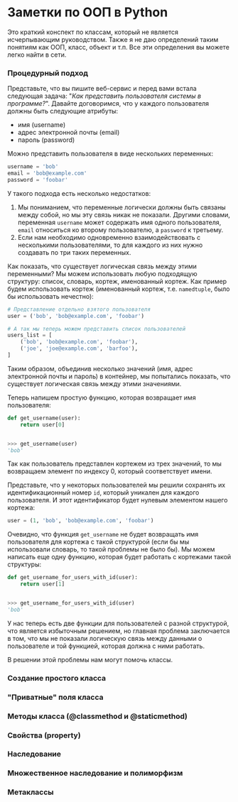 # Заметки по ООП в Python

Это краткий конспект по классам, который не является исчерпывающим руководством. Также я не даю определений таким понятиям как ООП, класс, объект и т.п. Все эти определения вы можете легко найти в сети.

### Процедурный подход

Представьте, что вы пишите веб-сервис и перед вами встала следующая задача: "_Как представить пользователя системы в программе?_". Давайте договоримся, что у каждого пользователя должны быть следующие атрибуты:

* имя \(username\)
* адрес электронной почты \(email\)
* пароль \(password\)

Можно представить пользователя в виде нескольких переменных:

```py
username = 'bob'
email = 'bob@example.com'
password = 'foobar'
```

У такого подхода есть несколько недостатков:

1. Мы пониманием, что переменные логически должны быть связаны между собой, но мы эту связь никак не показали. Другими словами, переменная `username`  может содержать имя одного пользователя, `email` относиться ко второму пользователю, а `password` к третьему.
2. Если нам необходимо одновременно взаимодействовать с несколькими пользователями, то для каждого из них нужно создавать по три таких переменных.

Как показать, что существует логическая связь между этими переменными? Мы можем использовать любую подходящую структуру: список, словарь, кортеж, именованный кортеж. Как пример будем использовать кортеж \(именованный кортеж, т.е. `namedtuple`, было бы использовать нечестно\):

```py
# Представление отдельно взятого пользователя
user = ('bob', 'bob@example.com', 'foobar') 

# А так мы теперь можем представить список пользователей
users_list = [
    ('bob', 'bob@example.com', 'foobar'),
    ('joe', 'joe@example.com', 'barfoo'),
]
```

Таким образом, объединив несколько значений \(имя, адрес электронной почты и пароль\) в контейнер, мы попытались показать, что существует логическая связь между этими значениями.

Теперь напишем простую функцию, которая возвращает имя пользователя:

```py
def get_username(user):
    return user[0]


>>> get_username(user)
'bob'
```

Так как пользователь представлен кортежем из трех значений, то мы возвращаем элемент по индексу 0, который соответствует имени.

Представьте, что у некоторых пользователей мы решили сохранять их идентификационный номер `id`, который уникален для каждого пользователя. И этот идентификатор будет нулевым элементом нашего кортежа:

```py
user = (1, 'bob', 'bob@example.com', 'foobar')
```

Очевидно, что функция `get_username` не будет возвращать имя пользователя для кортежа с такой структурой \(если бы мы использовали словарь, то такой проблемы не было бы\). Мы можем написать еще одну функцию, которая будет работать с кортежами такой структуры:

```py
def get_username_for_users_with_id(user):
    return user[1]


>>> get_username_for_users_with_id(user)
'bob'
```

У нас теперь есть две функции для пользователей с разной структурой, что является избыточным решением, но главная проблема заключается в том, что мы не показали логическую связь между данными о пользователе и той функцией, которая должна с ними работать.

В решении этой проблемы нам могут помочь классы.

### Создание простого класса

### "Приватные" поля класса

### Методы класса \(@classmethod и @staticmethod\)

### Свойства \(property\)

### Наследование

### Множественное наследование и полиморфизм

### Метаклассы



